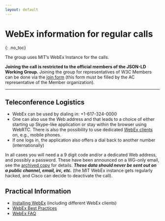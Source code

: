 ```yaml
---
layout: default
---
```


# WebEx information for regular calls
{: .no_toc}

The group uses MIT’s WebEx Instance for the calls.

**Joining the call is restricted to the official members of the JSON-LD Working Group.** Joining the group for representatives of W3C Members can be done via the [join form](https://www.w3.org/2004/01/pp-impl/107714/join) (this form must be filled by the AC representative of the Member organization).

---

## Teleconference Logistics

* WebEx can be used by dialing in: +1-617-324-0000
* One can also use the Web address and that leads to a choice of either starting up Skype-like application or stay within the browser using WebRTC. There is also the possibility to use dedicated [WebEx clients](https://www.w3.org/2006/tools/wiki/InstallingWebEx) on, e.g., mobile phones.
* If one logs in, the application also offers a dial back to another number (internationally)

In all cases you will need a a 9 digit code and/or a dedicated Web address, and possibly a password. These have been announced on a WG-only email, see the [archived copy](https://lists.w3.org/Archives/Member/member-json-ld-wg/2018Jun/0000.html) for details. ***These data should never be sent out on a public channel, email, irc, etc.*** (the MIT WebEx instance gets regularly hacked, and Cisco can decide to deactivate the call).




## Practical Information

* [Installing WebEx](https://www.w3.org/2006/tools/wiki/InstallingWebEx) (including different WebEx clients)
* [WebEx Best Practices](https://www.w3.org/2006/tools/wiki/WebExBestPractices)
* [WebEx FAQ](https://www.w3.org/2006/tools/wiki/WebExFAQ)
